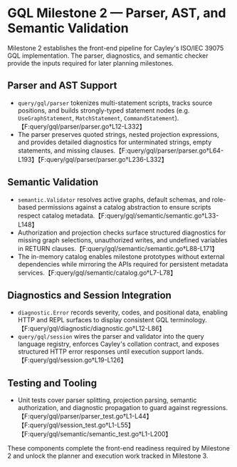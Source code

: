 # GQL Milestone 2 — Parser, AST, and Semantic Validation

Milestone 2 establishes the front-end pipeline for Cayley's ISO/IEC 39075 GQL
implementation. The parser, diagnostics, and semantic checker provide the inputs
required for later planning milestones.

## Parser and AST Support

* `query/gql/parser` tokenizes multi-statement scripts, tracks source positions,
  and builds strongly-typed statement nodes (e.g. `UseGraphStatement`,
  `MatchStatement`, `CommandStatement`).【F:query/gql/parser/parser.go†L12-L332】
* The parser preserves quoted strings, nested projection expressions, and
  provides detailed diagnostics for unterminated strings, empty statements, and
  missing clauses.【F:query/gql/parser/parser.go†L64-L193】【F:query/gql/parser/parser.go†L236-L332】

## Semantic Validation

* `semantic.Validator` resolves active graphs, default schemas, and role-based
  permissions against a catalog abstraction to ensure scripts respect catalog
  metadata.【F:query/gql/semantic/semantic.go†L33-L148】
* Authorization and projection checks surface structured diagnostics for missing
  graph selections, unauthorized writes, and undefined variables in RETURN
  clauses.【F:query/gql/semantic/semantic.go†L88-L171】
* The in-memory catalog enables milestone prototypes without external
  dependencies while mirroring the APIs required for persistent metadata
  services.【F:query/gql/semantic/catalog.go†L7-L78】

## Diagnostics and Session Integration

* `diagnostic.Error` records severity, codes, and positional data, enabling HTTP
  and REPL surfaces to display consistent GQL terminology.【F:query/gql/diagnostic/diagnostic.go†L12-L86】
* `query/gql/session` wires the parser and validator into the query language
  registry, enforces Cayley's collation contract, and exposes structured HTTP
  error responses until execution support lands.【F:query/gql/session.go†L19-L126】

## Testing and Tooling

* Unit tests cover parser splitting, projection parsing, semantic authorization,
  and diagnostic propagation to guard against regressions.【F:query/gql/parser/parser_test.go†L1-L44】【F:query/gql/session_test.go†L1-L55】【F:query/gql/semantic/semantic_test.go†L1-L200】

These components complete the front-end readiness required by Milestone 2 and
unlock the planner and execution work tracked in Milestone 3.
